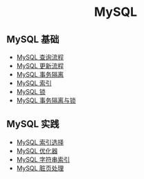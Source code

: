 <h1 align="center">
    MySQL
</h1>

## MySQL 基础
- [MySQL 查询流程](MySQL查询流程.md)
- [MySQL 更新流程](MySQL更新流程.md)
- [MySQL 事务隔离](MySQL事务隔离.md)
- [MySQL 索引](MySQL索引.md)
- [MySQL 锁](MySQL锁.md)
- [MySQL 事务隔离与锁](事务隔离与行锁.md)

## MySQL 实践
- [MySQL 索引选择](MySQL索引选择.md)
- [MySQL 优化器](MySQL优化器.md)
- [MySQL 字符串索引](MySQL字符串索引.md)
- [MySQL 脏页处理](MySQL脏页处理.md)